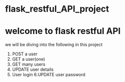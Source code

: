 # flask_restful_API_project

# welcome to flask restful API

we will be diving into the following in this project

1. POST a user
2. GET a user(one)
3. GET many users
4. UPDATE user details
5. User login
   6.UPDATE user password
